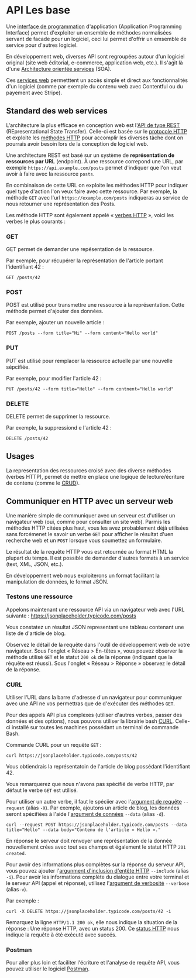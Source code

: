 # API Les base

Une [interface de programmation](https://fr.wikipedia.org/wiki/Interface_de_programmation) d'application (Application Programming Interface) permet d'exploiter un ensemble de méthodes normalisées servant de facade pour un logiciel, ceci lui permet d'offrir un emsemble de service pour d'autres logiciel.

En développement web, diverses API sont regroupées autour d'un logiciel original (site web éditorial, e-commerce, application web, etc.). Il s'agit là d'une [Architecture orientée services](https://fr.wikipedia.org/wiki/Architecture_orient%C3%A9e_services) (SOA).

Ces [services web](https://fr.wikipedia.org/wiki/Service_web) permetttent un accès simple et direct aux fonctionnalités d'un logiciel (comme par exemple du contenu web avec Contentful ou du payement avec Stripe).

## Standard des web services
L'architecture la plus efficace en conception web est l'[API de type REST](https://fr.wikipedia.org/wiki/Representational_state_transfer) (REpresentational State Transfer). Celle-ci est basée sur le [ protocole HTTP](https://fr.wikipedia.org/wiki/Hypertext_Transfer_Protocol) et exploite les [méthodes HTTP](https://fr.wikipedia.org/wiki/Hypertext_Transfer_Protocol#M%C3%A9thodes) pour accomplir les diverses tâche dont on pourrais avoir besoin lors de la conception de logiciel web.

Une architecture REST est basé sur un système de **représentation de ressources par URL** (endpoint). À une ressource correpond une URL, par exemple `https://api.example.com/posts` permet d'indiquer que l'on veut avoir à faire avec la ressource `posts`.

En combinaison de cette URL on exploite les méthodes HTTP pour indiquer quel type d'action l'on veux faire avec cette ressource. Par exemple, la méthode `GET` avec l'url `https://example.com/posts` indiqueras au service de nous retourner une représentation des Posts.

Les méthode HTTP sont également appelé « [verbes HTTP](https://developer.mozilla.org/fr/docs/Web/HTTP/M%C3%A9thode) », voici les verbes le plus courants : 

### GET
GET permet de demander une repésentation de la ressource.

Par exemple, pour récupérer la représentation de l'article portant l'identifiant 42 :

```
GET /posts/42
```

### POST
POST est utilisé pour transmettre une ressource à la représentation. Cette méthode permet d'ajouter des données.

Par exemple, ajouter un nouvelle article : 

```
POST /posts --form title="Hi" --form content="Hello world"
```

### PUT
PUT est utilisé pour remplacer la ressource actuelle par une nouvelle sépcifiée.

Par exemple, pour modifier l'article 42 : 

```
PUT /posts/42 --form title="Hello" --form contnent="Hello world"
```

### DELETE
DELETE permet de supprimer la ressource.

Par exemple, la suppressiond e l'article 42 :

```
DELETE /posts/42
```

## Usages
La representation des ressources croisé avec des diverse méthodes (verbes HTTP), permet de mettre en place une logique de lecture/écriture de contenu (comme le [CRUD](https://fr.wikipedia.org/wiki/CRUD)).

## Communiquer en HTTP avec un serveur web
Une manière simple de communiquer avec un serveur est d'utiliser un navigateur web (oui, comme pour consulter un site web). Parmis les méthodes HTTP citées plus haut, vous les avez probablement déjà utilisées sans forcémenet le savoir un verbe `GET` pour afficher le résultat d'uen recherche web et un `POST` lorsque vous soumettez un formulaire.

Le résultat de la requête HTTP vous est retournée au format HTML la plupart du temps. Il est possible de demander d'autres formats à un service (text, XML, JSON, etc.).

En développement web nous exploiterons un format facilitant la manipulation de données, le format JSON.

### Testons une ressource

Appelons maintenant une ressource API via un navigateur web avec l'URL suivante : https://jsonplaceholder.typicode.com/posts

Vous constatez un résultat JSON representant une tableau contenant une liste de d'article de blog.

Observez le détail de la requête dans l'outil de développement web de votre navigateur. Sous l'onglet « Réseau > En-têtes », vous pouvez observer la méthode utilisé `GET` et le statut `200 ok` de la réponse (indiquant que la réquête est réussi). Sous l'onglet « Réseau > Réponse » observez le détail de la réponse.

### CURL
Utiliser l'URL dans la barre d'adresse d'un navigateur pour communiquer avec une API ne vos permettras que de d'exécuter des méthodes `GET`.

Pour des appels API plus complexes (utiliser d'autres verbes, passer des données et des options), nous pouvons utiliser la librairie bash [CURL](https://curl.se/docs/manpage.html). Celle-ci installé sur toutes les machines possédant un terminal de commande Bash.

Commande CURL pour un requête `GET` :
```
curl https://jsonplaceholder.typicode.com/posts/42
```
Vous obtiendrais la représentatoin de l'article de blog possédant l'identifiant 42.

Vous remarquerez que nous n'avons pas spécifié de verbe HTTP, par défaut le verbe `GET` est utilisé.

Pour utiliser un autre verbe, il faut le spéciier avec l'[argument de requête](https://curl.se/docs/manpage.html#-X) `--request` (alias `-X`). Par exemple, ajoutons un article de blog, les données seront spécifiées à l'aide l'[argument de connées](https://curl.se/docs/manpage.html#-d) `--data` (alias `-d`).

```
curl --request POST https://jsonplaceholder.typicode.com/posts --data title="Hello" --data body="Contenu de l'article « Hello »."
```

En réponse le serveur doit renvoyer une représentation de la donnée nouvellement crées avec tout ses champs et également le statut HTTP `201 created`.

Pour avoir des informations plus complètes sur la réponse du serveur API, vous pouvez ajouter l'[argunment d'inclusion d'entête HTTP](https://curl.se/docs/manpage.html#-i) `--include` (alias `-i`). Pour avoir les informations complète du dialogue entre votre terminal et le serveur API  (appel et réponse), utilisez l'[argument de verbosité](https://curl.se/docs/manpage.html#-v) `--verbose` (alias`-v`).

Par exemple :
```
curl -X DELETE https://jsonplaceholder.typicode.com/posts/42 -i
```

Remarquez la ligne `HTTP/1.1 200 ok`, elle nous indique la situation de la réponse : Une réponse HTTP, avec un status 200. Ce [status HTTP](https://fr.wikipedia.org/wiki/Liste_des_codes_HTTP) nous indique la requête à été exécuté avec succés.


### Postman
Pour aller plus loin et faciliter l'écriture et l'analyse de requête API, vous pouvez utiliser le logiciel [Postman](https://www.postman.com/downloads/).
